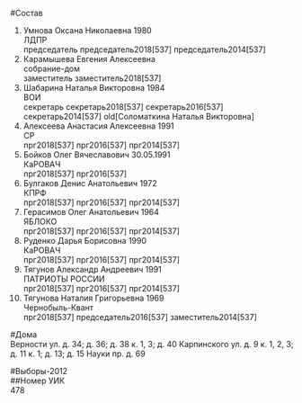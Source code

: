 #Состав  
1. Умнова Оксана Николаевна 1980  
    ЛДПР  
    председатель председатель2018[537] председатель2014[537]  
2. Карамышева Евгения Алексеевна  
    собрание-дом  
    заместитель заместитель2018[537]  
3. Шабарина Наталья Викторовна 1984  
    ВОИ  
    секретарь секретарь2018[537] секретарь2016[537] секретарь2014[537] old[Соломаткина Наталья Викторовна]  
4. Алексеева Анастасия Алексеевна 1991  
    СР  
    прг2018[537] прг2016[537] прг2014[537]  
5. Бойков Олег Вячеславович 30.05.1991  
    КаРОВАЧ  
    прг2018[537] прг2016[537]  
6. Булгаков Денис Анатольевич 1972  
    КПРФ  
    прг2018[537] прг2016[537] прг2014[537]  
7. Герасимов Олег Анатольевич 1964  
    ЯБЛОКО  
    прг2018[537] прг2016[537] прг2014[537]  
8. Руденко Дарья Борисовна 1990  
    КаРОВАЧ  
    прг2018[537] прг2016[537] прг2014[537]  
9. Тягунов Александр Андреевич 1991  
    ПАТРИОТЫ РОССИИ  
    прг2018[537] прг2016[537] прг2014[537]  
10. Тягунова Наталия Григорьевна 1969  
    Чернобыль-Квант  
    прг2018[537] председатель2016[537] заместитель2014[537]  
  
#Дома  
Верности ул. д. 34; д. 36; д. 38 к. 1, 3; д. 40 Карпинского ул. д. 9 к. 1, 2, 3; д. 11 к. 1; д. 13; д. 15 Науки пр. д. 69  
  
#Выборы-2012  
##Номер УИК  
478  
